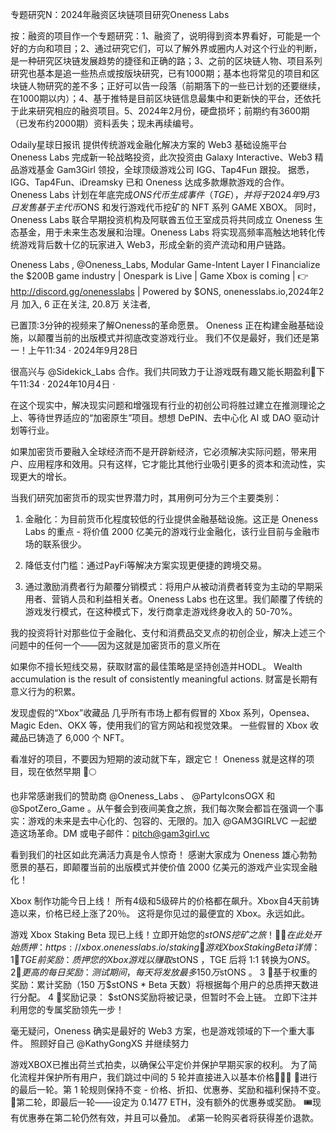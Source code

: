专题研究N：2024年融资区块链项目研究Oneness Labs



按：融资的项目作一个专题研究：1、融资了，说明得到资本界看好，可能是一个好的方向和项目；2、通过研究它们，可以了解外界或圈内人对这个行业的判断，是一种研究区块链发展趋势的捷径和正确的路；3、之前的区块链人物、项目系列研究也基本是追一些热点或按版块研究，已有1000期；基本也将常见的项目和区块链人物研究的差不多；正好可以告一段落（前期落下的一些已计划的还要继续，在1000期以内）；4、基于推特是目前区块链信息最集中和更新快的平台，还依托于此来研究相应的融资项目。5、2024年2月份，硬盘损坏；前期约有3600期（已发布约2000期）资料丢失；现未再续编号。

Odaily星球日报讯 提供传统游戏金融化解决方案的 Web3 基础设施平台 Oneness Labs 完成新一轮战略投资，此次投资由 Galaxy Interactive、Web3 精品游戏基金 Gam3Girl 领投，全球顶级游戏公司 IGG、Tap4Fun 跟投。
据悉，IGG、Tap4Fun、iDreamsky 已和 Oneness 达成多款爆款游戏的合作。Oneness Labs 计划在年底完成$ONS 代币生成事件（TGE），并将于 2024 年 9 月 3 日发售基于主代币$ONS 和发行游戏代币挖矿的 NFT 系列 GAME XBOX。
同时，Oneness Labs 联合早期投资机构及阿联酋五位王室成员将共同成立 Oneness 生态基金，用于未来生态发展和治理。Oneness Labs 将实现高频率高触达地转化传统游戏背后数十亿的玩家进入 Web3，形成全新的资产流动和用户链路。

Oneness Labs
,
@Oneness_Labs,
Modular Game-Intent Layer I Financialize the $200B game industry | Onespark is Live | Game Xbox is coming | 👉 http://discord.gg/onenesslabs | Powered by $ONS,
onenesslabs.io,2024年2月 加入,
6 正在关注,
20.8万 关注者,


已置顶:3分钟的视频来了解Oneness的革命愿景。
Oneness 正在构建金融基础设施，以颠覆当前的出版模式并彻底改变游戏行业。
我们不仅是最好，我们还是第一！上午11:34 · 2024年9月28日

很高兴与
@Sidekick_Labs
合作。我们共同致力于让游戏既有趣又能长期盈利🚀下午11:34 · 2024年10月4日
·

在这个现实中，解决现实问题和增强现有行业的初创公司将胜过建立在推测理论之上、等待世界适应的“加密原生”项目。想想 DePIN、去中心化 AI 或 DAO 驱动计划等行业。

如果加密货币要融入全球经济而不是开辟新经济，它必须解决实际问题，带来用户、应用程序和效用。只有这样，它才能比其他行业吸引更多的资本和流动性，实现更大的增长。

当我们研究加密货币的现实世界潜力时，其用例可分为三个主要类别：

1. 金融化：为目前货币化程度较低的行业提供金融基础设施。这正是 Oneness Labs 的重点 - 将价值 2000 亿美元的游戏行业金融化，该行业目前与金融市场的联系很少。

2. 降低支付门槛：通过PayFi等解决方案实现更便捷的跨境交易。

3. 通过激励消费者行为颠覆分销模式：将用户从被动消费者转变为主动的早期采用者、营销人员和利益相关者。Oneness Labs 也在这里。我们颠覆了传统的游戏发行模式，在这种模式下，发行商拿走游戏终身收入的 50-70%。

我的投资将针对那些位于金融化、支付和消费品交叉点的初创企业，解决上述三个问题中的任何一个——因为这就是加密货币的意义所在

如果你不擅长短线交易，获取财富的最佳策略是坚持创造并HODL。
Wealth accumulation is the result of consistently meaningful actions.
财富是长期有意义行为的积累。

发现虚假的“Xbox”收藏品
几乎所有市场上都有假冒的 Xbox 系列，Opensea、Magic Eden、OKX 等，使用我们的官方网站和视觉效果。
一些假冒的 Xbox 收藏品已铸造了 6,000 个 NFT。

看准好的项目，不要因为短期的波动就下车，跟定它！
Oneness 就是这样的项目，现在依然早期 🚀🌕

也非常感谢我们的赞助商
@Oneness_Labs
 、 
@PartyIconsOGX
和
@SpotZero_Game
 。从午餐会到夜间美食之旅，我们每次聚会都旨在强调一个事实：游戏的未来是去中心化的、包容的、无限的。加入
@GAM3GIRLVC
一起塑造这场革命。DM 或电子邮件：pitch@gam3girl.vc

看到我们的社区如此充满活力真是令人惊奇！
感谢大家成为 Oneness 雄心勃勃愿景的基石，即颠覆当前的出版模式并使价值 2000 亿美元的游戏产业实现金融化！

Xbox 制作功能今日上线！
所有4级和5级碎片的价格都在飙升。Xbox自4天前铸造以来，价格已经上涨了20％。
这将是你见过的最便宜的 Xbox。永远如此。

游戏 Xbox Staking Beta 现已上线！立即开始您的$stONS挖矿之旅！ 🎉
🔗在此处开始质押： https://xbox.onenesslabs.io/staking
💎游戏 Xbox Staking Beta 详情：
1 ⃣ TGE 前奖励：质押您的 Xbox 游戏以赚取$stONS ，TGE 后将 1:1 转换为$ONS 。
2 ⃣更高的每日奖励：测试期间，每天将发放最多 150 万$stONS 。
3 ⃣基于权重的奖励：累计奖励（150 万$stONS * Beta 天数）将根据每个用户的总质押天数进行分配。
4 ⃣奖励记录： $stONS奖励将被记录，但暂时不会上链。
立即下注并利用您的专属奖励领先一步！ 

毫无疑问，Oneness 确实是最好的 Web3 方案，也是游戏领域的下一个重大事件。
照顾好自己
@KathyGongXS
并继续努力

游戏XBOX已推出荷兰式拍卖，以确保公平定价并保护早期买家的权利。
为了简化流程并保护所有用户，我们跳过中间的 5 轮并直接进入以基本价格🙏🏼✨
🔸进行的最后一轮。第 1 轮规则保持不变 - 价格、折扣、优惠券、奖励和福利保持不变。
🔸第二轮，即最后一轮——设定为 0.1477 ETH，没有额外的优惠券或奖励。
🎟现有优惠券在第二轮仍然有效，并且可以叠加。
💰第一轮购买者将获得差价退款。